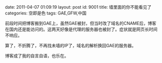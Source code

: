 date: 2011-04-07 01:09:19
layout: post
id: 9001
title: 墙里面的你不能看见了
categories: 空即是色
tags: GAE,GFW,中国

前段时间把博客搬到GAE上，虽然GAE被封，但当时改了域名的CNAME后，博客在国内还是能访问的。这两天好像是代理的服务器也被封了。症状就是网页长时间不响应。

算了，不折腾了，不再找未墙的IP了，域名的解析换回GAE的服务器。

博客成了我的自言自语，也乐在。
